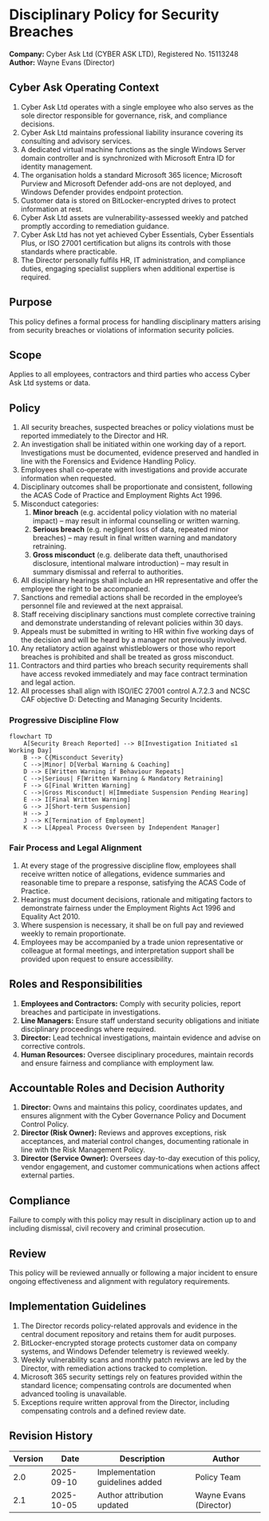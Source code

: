 # Disciplinary Policy for Security Breaches

**Company:** Cyber Ask Ltd (CYBER ASK LTD), Registered No. 15113248
**Author:** Wayne Evans (Director)

## Cyber Ask Operating Context

1. Cyber Ask Ltd operates with a single employee who also serves as the sole director responsible for governance, risk, and compliance decisions.
2. Cyber Ask Ltd maintains professional liability insurance covering its consulting and advisory services.
3. A dedicated virtual machine functions as the single Windows Server domain controller and is synchronized with Microsoft Entra ID for identity management.
4. The organisation holds a standard Microsoft 365 licence; Microsoft Purview and Microsoft Defender add-ons are not deployed, and Windows Defender provides endpoint protection.
5. Customer data is stored on BitLocker-encrypted drives to protect information at rest.
6. Cyber Ask Ltd assets are vulnerability-assessed weekly and patched promptly according to remediation guidance.
7. Cyber Ask Ltd has not yet achieved Cyber Essentials, Cyber Essentials Plus, or ISO 27001 certification but aligns its controls with those standards where practicable.
8. The Director personally fulfils HR, IT administration, and compliance duties, engaging specialist suppliers when additional expertise is required.



## Purpose
This policy defines a formal process for handling disciplinary matters arising from security breaches or violations of information security policies.

## Scope
Applies to all employees, contractors and third parties who access Cyber Ask Ltd systems or data.

## Policy
1. All security breaches, suspected breaches or policy violations must be reported immediately to the Director and HR.
2. An investigation shall be initiated within one working day of a report. Investigations must be documented, evidence preserved and handled in line with the Forensics and Evidence Handling Policy.
3. Employees shall co‑operate with investigations and provide accurate information when requested.
4. Disciplinary outcomes shall be proportionate and consistent, following the ACAS Code of Practice and Employment Rights Act 1996.
5. Misconduct categories:
   1. **Minor breach** (e.g. accidental policy violation with no material impact) – may result in informal counselling or written warning.
   2. **Serious breach** (e.g. negligent loss of data, repeated minor breaches) – may result in final written warning and mandatory retraining.
   3. **Gross misconduct** (e.g. deliberate data theft, unauthorised disclosure, intentional malware introduction) – may result in summary dismissal and referral to authorities.
6. All disciplinary hearings shall include an HR representative and offer the employee the right to be accompanied.
7. Sanctions and remedial actions shall be recorded in the employee’s personnel file and reviewed at the next appraisal.
8. Staff receiving disciplinary sanctions must complete corrective training and demonstrate understanding of relevant policies within 30 days.
9. Appeals must be submitted in writing to HR within five working days of the decision and will be heard by a manager not previously involved.
10. Any retaliatory action against whistleblowers or those who report breaches is prohibited and shall be treated as gross misconduct.
11. Contractors and third parties who breach security requirements shall have access revoked immediately and may face contract termination and legal action.
12. All processes shall align with ISO/IEC 27001 control A.7.2.3 and NCSC CAF objective D: Detecting and Managing Security Incidents.

### Progressive Discipline Flow

```mermaid
flowchart TD
    A[Security Breach Reported] --> B[Investigation Initiated ≤1 Working Day]
    B --> C{Misconduct Severity}
    C -->|Minor| D[Verbal Warning & Coaching]
    D --> E[Written Warning if Behaviour Repeats]
    C -->|Serious| F[Written Warning & Mandatory Retraining]
    F --> G[Final Written Warning]
    C -->|Gross Misconduct| H[Immediate Suspension Pending Hearing]
    E --> I[Final Written Warning]
    G --> J[Short-term Suspension]
    H --> J
    J --> K[Termination of Employment]
    K --> L[Appeal Process Overseen by Independent Manager]
```

### Fair Process and Legal Alignment

1. At every stage of the progressive discipline flow, employees shall receive written notice of allegations, evidence summaries and reasonable time to prepare a response, satisfying the ACAS Code of Practice.
2. Hearings must document decisions, rationale and mitigating factors to demonstrate fairness under the Employment Rights Act 1996 and Equality Act 2010.
3. Where suspension is necessary, it shall be on full pay and reviewed weekly to remain proportionate.
4. Employees may be accompanied by a trade union representative or colleague at formal meetings, and interpretation support shall be provided upon request to ensure accessibility.

## Roles and Responsibilities
1. **Employees and Contractors:** Comply with security policies, report breaches and participate in investigations.
2. **Line Managers:** Ensure staff understand security obligations and initiate disciplinary proceedings where required.
3. **Director:** Lead technical investigations, maintain evidence and advise on corrective controls.
4. **Human Resources:** Oversee disciplinary procedures, maintain records and ensure fairness and compliance with employment law.

## Accountable Roles and Decision Authority

1. **Director:** Owns and maintains this policy, coordinates updates, and ensures alignment with the Cyber Governance Policy and Document Control Policy.
2. **Director (Risk Owner):** Reviews and approves exceptions, risk acceptances, and material control changes, documenting rationale in line with the Risk Management Policy.
3. **Director (Service Owner):** Oversees day-to-day execution of this policy, vendor engagement, and customer communications when actions affect external parties.


## Compliance
Failure to comply with this policy may result in disciplinary action up to and including dismissal, civil recovery and criminal prosecution.

## Review
This policy will be reviewed annually or following a major incident to ensure ongoing effectiveness and alignment with regulatory requirements.

## Implementation Guidelines
1. The Director records policy-related approvals and evidence in the central document repository and retains them for audit purposes.
2. BitLocker-encrypted storage protects customer data on company systems, and Windows Defender telemetry is reviewed weekly.
3. Weekly vulnerability scans and monthly patch reviews are led by the Director, with remediation actions tracked to completion.
4. Microsoft 365 security settings rely on features provided within the standard licence; compensating controls are documented when advanced tooling is unavailable.
5. Exceptions require written approval from the Director, including compensating controls and a defined review date.


## Revision History

| Version | Date | Description | Author |
| ------- | ---------- | ----------------------- | ------ |
| 2.0     | 2025-09-10 | Implementation guidelines added | Policy Team |
| 2.1     | 2025-10-05 | Author attribution updated | Wayne Evans (Director) |
